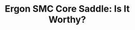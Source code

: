 ---
layout: community
category: community
title: "Ergon SMC Core Saddle: Is It Worthy?"
description: "I've read so many reviews and like the sound of the Ergon SMC core saddle. Has anyone had any experience with this saddle or would you recommend a cheaper saddle and better chamois?"
isTopLevel: false
isSingleLevel: false
isArticle: false
datePublished: 2022-06-22 12:07:00 +0300
dateModified: 2022-06-22 12:07:00 +0300
published: false
---